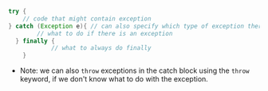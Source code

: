 ```java
try {
	// code that might contain exception
} catch (Exception e){ // can also specify which type of exception there is
		// what to do if there is an exception
  } finally { 
			// what to always do finally
	}

```

- Note: we can also `throw` exceptions in the catch block using the `throw` keyword, if we don't know what to do with the exception.